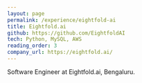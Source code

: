 ```yaml
---
layout: page
permalink: /experience/eightfold-ai
title: Eightfold.ai
github: https://github.com/EightfoldAI
tech: Python, MySQL, AWS
reading_order: 3
company_url: https://eightfold.ai/
---
```


Software Engineer at Eightfold.ai, Bengaluru.
